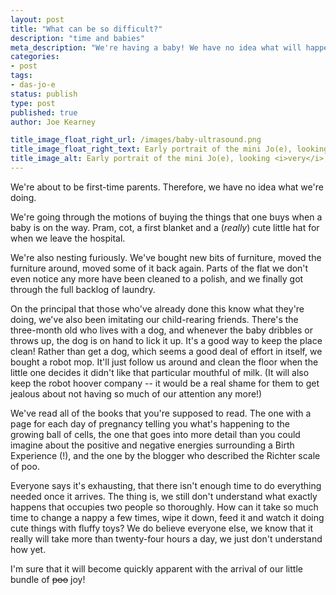 ```yaml
---
layout: post
title: "What can be so difficult?"
description: "time and babies"
meta_description: "We're having a baby! We have no idea what will happen, and don't understand what will take up so much time!"
categories:
- post
tags:
- das-jo-e
status: publish
type: post
published: true
author: Joe Kearney

title_image_float_right_url: /images/baby-ultrasound.png
title_image_float_right_text: Early portrait of the mini Jo(e), looking very relaxed
title_image_alt: Early portrait of the mini Jo(e), looking <i>very</i> relaxed
---
```


We're about to be first-time parents. Therefore, we have no idea what we're doing.

We're going through the motions of buying the things that one buys when a baby is on the way. Pram, cot, a first blanket and a (_really_) cute little hat for when we leave the hospital.

We're also nesting furiously. We've bought new bits of furniture, moved the furniture around, moved some of it back again. Parts of the flat we don't even notice any more have been cleaned to a polish, and we finally got through the full backlog of laundry.

On the principal that those who've already done this know what they're doing, we've also been imitating our child-rearing friends. There's the three-month old who lives with a dog, and whenever the baby dribbles or throws up, the dog is on hand to lick it up. It's a good way to keep the place clean! Rather than get a dog, which seems a good deal of effort in itself, we bought a robot mop. It'll just follow us around and clean the floor when the little one decides it didn't like that particular mouthful of milk. (It will also keep the robot hoover company -- it would be a real shame for them to get jealous about not having so much of our attention any more!)

We've read all of the books that you're supposed to read. The one with a page for each day of pregnancy telling you what's happening to the growing ball of cells, the one that goes into more detail than you could imagine about the positive and negative energies surrounding a Birth Experience (!), and the one by the blogger who described the Richter scale of poo.

Everyone says it's exhausting, that there isn't enough time to do everything needed once it arrives. The thing is, we still don't understand what exactly happens that occupies two people so thoroughly. How can it take so much time to change a nappy a few times, wipe it down, feed it and watch it doing cute things with fluffy toys? We do believe everyone else, we know that it really will take more than twenty-four hours a day, we just don't understand how yet.

I'm sure that it will become quickly apparent with the arrival of our little bundle of <s>poo</s> joy!
